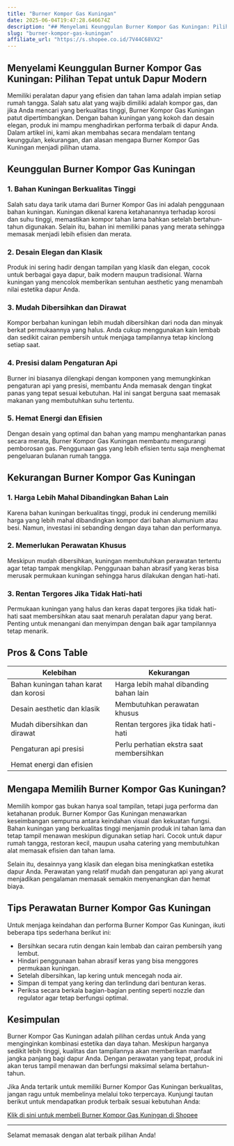 ```yaml
---
title: "Burner Kompor Gas Kuningan"
date: 2025-06-04T19:47:28.646674Z
description: "## Menyelami Keunggulan Burner Kompor Gas Kuningan: Pilihan Tepat untuk Dapur Modern..."
slug: "burner-kompor-gas-kuningan"
affiliate_url: "https://s.shopee.co.id/7V44C68VX2"
---
```

## Menyelami Keunggulan Burner Kompor Gas Kuningan: Pilihan Tepat untuk Dapur Modern

Memiliki peralatan dapur yang efisien dan tahan lama adalah impian setiap rumah tangga. Salah satu alat yang wajib dimiliki adalah kompor gas, dan jika Anda mencari yang berkualitas tinggi, Burner Kompor Gas Kuningan patut dipertimbangkan. Dengan bahan kuningan yang kokoh dan desain elegan, produk ini mampu menghadirkan performa terbaik di dapur Anda. Dalam artikel ini, kami akan membahas secara mendalam tentang keunggulan, kekurangan, dan alasan mengapa Burner Kompor Gas Kuningan menjadi pilihan utama.

## Keunggulan Burner Kompor Gas Kuningan

### 1. Bahan Kuningan Berkualitas Tinggi

Salah satu daya tarik utama dari Burner Kompor Gas ini adalah penggunaan bahan kuningan. Kuningan dikenal karena ketahanannya terhadap korosi dan suhu tinggi, memastikan kompor tahan lama bahkan setelah bertahun-tahun digunakan. Selain itu, bahan ini memiliki panas yang merata sehingga memasak menjadi lebih efisien dan merata.

### 2. Desain Elegan dan Klasik

Produk ini sering hadir dengan tampilan yang klasik dan elegan, cocok untuk berbagai gaya dapur, baik modern maupun tradisional. Warna kuningan yang mencolok memberikan sentuhan aesthetic yang menambah nilai estetika dapur Anda.

### 3. Mudah Dibersihkan dan Dirawat

Kompor berbahan kuningan lebih mudah dibersihkan dari noda dan minyak berkat permukaannya yang halus. Anda cukup menggunakan kain lembab dan sedikit cairan pembersih untuk menjaga tampilannya tetap kinclong setiap saat.

### 4. Presisi dalam Pengaturan Api

Burner ini biasanya dilengkapi dengan komponen yang memungkinkan pengaturan api yang presisi, membantu Anda memasak dengan tingkat panas yang tepat sesuai kebutuhan. Hal ini sangat berguna saat memasak makanan yang membutuhkan suhu tertentu.

### 5. Hemat Energi dan Efisien

Dengan desain yang optimal dan bahan yang mampu menghantarkan panas secara merata, Burner Kompor Gas Kuningan membantu mengurangi pemborosan gas. Penggunaan gas yang lebih efisien tentu saja menghemat pengeluaran bulanan rumah tangga.

## Kekurangan Burner Kompor Gas Kuningan

### 1. Harga Lebih Mahal Dibandingkan Bahan Lain

Karena bahan kuningan berkualitas tinggi, produk ini cenderung memiliki harga yang lebih mahal dibandingkan kompor dari bahan alumunium atau besi. Namun, investasi ini sebanding dengan daya tahan dan performanya.

### 2. Memerlukan Perawatan Khusus

Meskipun mudah dibersihkan, kuningan membutuhkan perawatan tertentu agar tetap tampak mengkilap. Penggunaan bahan abrasif yang keras bisa merusak permukaan kuningan sehingga harus dilakukan dengan hati-hati.

### 3. Rentan Tergores Jika Tidak Hati-hati

Permukaan kuningan yang halus dan keras dapat tergores jika tidak hati-hati saat membersihkan atau saat menaruh peralatan dapur yang berat. Penting untuk menangani dan menyimpan dengan baik agar tampilannya tetap menarik.

## Pros & Cons Table

| Kelebihan                          | Kekurangan                                   |
|-----------------------------------|----------------------------------------------|
| Bahan kuningan tahan karat dan korosi | Harga lebih mahal dibanding bahan lain   |
| Desain aesthetic dan klasik      | Membutuhkan perawatan khusus                |
| Mudah dibersihkan dan dirawat    | Rentan tergores jika tidak hati-hati       |
| Pengaturan api presisi            | Perlu perhatian ekstra saat membersihkan  |
| Hemat energi dan efisien         |                                              |

## Mengapa Memilih Burner Kompor Gas Kuningan?

Memilih kompor gas bukan hanya soal tampilan, tetapi juga performa dan ketahanan produk. Burner Kompor Gas Kuningan menawarkan keseimbangan sempurna antara keindahan visual dan kekuatan fungsi. Bahan kuningan yang berkualitas tinggi menjamin produk ini tahan lama dan tetap tampil menawan meskipun digunakan setiap hari. Cocok untuk dapur rumah tangga, restoran kecil, maupun usaha catering yang membutuhkan alat memasak efisien dan tahan lama.

Selain itu, desainnya yang klasik dan elegan bisa meningkatkan estetika dapur Anda. Perawatan yang relatif mudah dan pengaturan api yang akurat menjadikan pengalaman memasak semakin menyenangkan dan hemat biaya.

## Tips Perawatan Burner Kompor Gas Kuningan

Untuk menjaga keindahan dan performa Burner Kompor Gas Kuningan, ikuti beberapa tips sederhana berikut ini:

- Bersihkan secara rutin dengan kain lembab dan cairan pembersih yang lembut.
- Hindari penggunaan bahan abrasif keras yang bisa menggores permukaan kuningan.
- Setelah dibersihkan, lap kering untuk mencegah noda air.
- Simpan di tempat yang kering dan terlindung dari benturan keras.
- Periksa secara berkala bagian-bagian penting seperti nozzle dan regulator agar tetap berfungsi optimal.

## Kesimpulan

Burner Kompor Gas Kuningan adalah pilihan cerdas untuk Anda yang menginginkan kombinasi estetika dan daya tahan. Meskipun harganya sedikit lebih tinggi, kualitas dan tampilannya akan memberikan manfaat jangka panjang bagi dapur Anda. Dengan perawatan yang tepat, produk ini akan terus tampil menawan dan berfungsi maksimal selama bertahun-tahun.

Jika Anda tertarik untuk memiliki Burner Kompor Gas Kuningan berkualitas, jangan ragu untuk membelinya melalui toko terpercaya. Kunjungi tautan berikut untuk mendapatkan produk terbaik sesuai kebutuhan Anda:

[Klik di sini untuk membeli Burner Kompor Gas Kuningan di Shopee](https://s.shopee.co.id/7V44C68VX2)

---

Selamat memasak dengan alat terbaik pilihan Anda!
